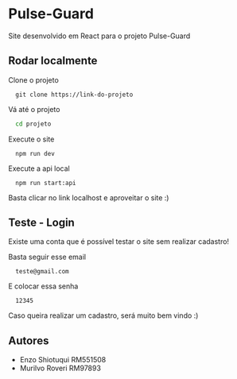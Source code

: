 
# Pulse-Guard

Site desenvolvido em React para o projeto Pulse-Guard


## Rodar localmente

Clone o projeto

```
  git clone https://link-do-projeto
```

Vá até o projeto

```bash
  cd projeto
```

Execute o site

```
  npm run dev
```

Execute a api local

```
  npm run start:api
```

Basta clicar no link localhost e aproveitar o site :) 

## Teste - Login

Existe uma conta que é possível testar o site sem realizar cadastro!

Basta seguir esse email

```
  teste@gmail.com
```

E colocar essa senha

```
  12345
```

Caso queira realizar um cadastro, será muito bem vindo :) 


## Autores

- Enzo Shiotuqui RM551508
- Murilvo Roveri RM97893
